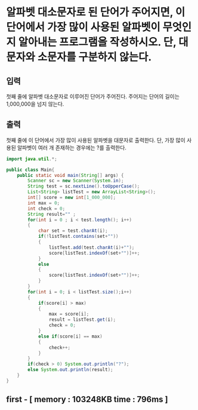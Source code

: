 # 알파벳 대소문자로 된 단어가 주어지면, 이 단어에서 가장 많이 사용된 알파벳이 무엇인지 알아내는 프로그램을 작성하시오. 단, 대문자와 소문자를 구분하지 않는다.

## 입력
첫째 줄에 알파벳 대소문자로 이루어진 단어가 주어진다. 주어지는 단어의 길이는 1,000,000을 넘지 않는다.

## 출력
첫째 줄에 이 단어에서 가장 많이 사용된 알파벳을 대문자로 출력한다. 단, 가장 많이 사용된 알파벳이 여러 개 존재하는 경우에는 ?를 출력한다.
```java
import java.util.*;

public class Main{
    public static void main(String[] args) {
		Scanner sc = new Scanner(System.in);
		String test = sc.nextLine().toUpperCase();
		List<String> listTest = new ArrayList<String>();
		int[] score = new int[1_000_000];
		int max = 0;
		int check = 0;
		String result="" ;
		for(int i = 0 ; i < test.length(); i++)
		{
			char set = test.charAt(i);
			if(!listTest.contains(set+""))
			{
				listTest.add(test.charAt(i)+"");
				score[listTest.indexOf(set+"")]++;
			}
			else
			{
				score[listTest.indexOf(set+"")]++;
			}
		}
		for(int i = 0; i < listTest.size();i++)
		{
			if(score[i] > max)
			{
				max = score[i];
				result = listTest.get(i);
				check = 0;
			}
			else if(score[i] == max)
			{
				check++;
			}
		}
		if(check > 0) System.out.println("?");
		else System.out.println(result);
	}
}

```
## first - [ memory : 103248KB	time : 796ms ]